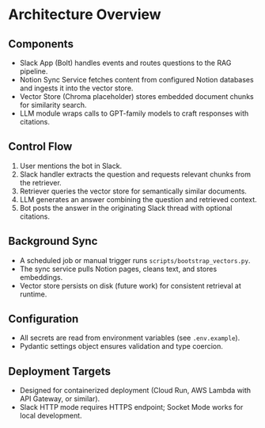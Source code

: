 # Architecture Overview

## Components
- Slack App (Bolt) handles events and routes questions to the RAG pipeline.
- Notion Sync Service fetches content from configured Notion databases and ingests it into the vector store.
- Vector Store (Chroma placeholder) stores embedded document chunks for similarity search.
- LLM module wraps calls to GPT-family models to craft responses with citations.

## Control Flow
1. User mentions the bot in Slack.
2. Slack handler extracts the question and requests relevant chunks from the retriever.
3. Retriever queries the vector store for semantically similar documents.
4. LLM generates an answer combining the question and retrieved context.
5. Bot posts the answer in the originating Slack thread with optional citations.

## Background Sync
- A scheduled job or manual trigger runs `scripts/bootstrap_vectors.py`.
- The sync service pulls Notion pages, cleans text, and stores embeddings.
- Vector store persists on disk (future work) for consistent retrieval at runtime.

## Configuration
- All secrets are read from environment variables (see `.env.example`).
- Pydantic settings object ensures validation and type coercion.

## Deployment Targets
- Designed for containerized deployment (Cloud Run, AWS Lambda with API Gateway, or similar).
- Slack HTTP mode requires HTTPS endpoint; Socket Mode works for local development.
